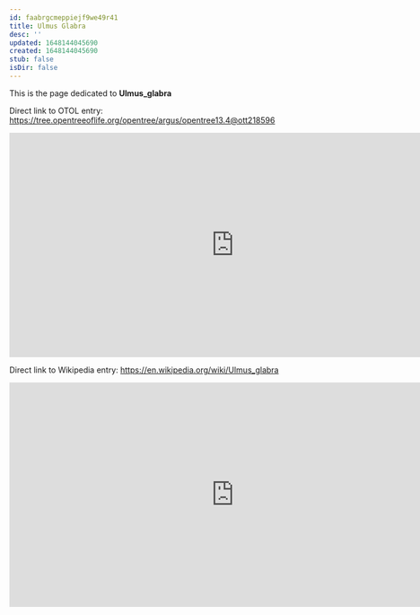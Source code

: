 ```yaml
---
id: faabrgcmeppiejf9we49r41
title: Ulmus Glabra
desc: ''
updated: 1648144045690
created: 1648144045690
stub: false
isDir: false
---
```

This is the page dedicated to **Ulmus_glabra**


Direct link to OTOL entry: https://tree.opentreeoflife.org/opentree/argus/opentree13.4@ott218596



<html>
    <body>
    <iframe src="https://tree.opentreeoflife.org/opentree/argus/opentree13.4@ott218596"
    width="800" height="400" frameborder="0" allowfullscreen> </iframe>
    </body>
</html>
    


Direct link to Wikipedia entry: https://en.wikipedia.org/wiki/Ulmus_glabra



<html>
    <body>
    <iframe src="https://en.wikipedia.org/wiki/Ulmus_glabra"
    width="800" height="400" frameborder="0" allowfullscreen> </iframe>
    </body>
</html>
    
